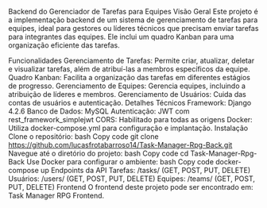 Backend do Gerenciador de Tarefas para Equipes
Visão Geral
Este projeto é a implementação backend de um sistema de gerenciamento de tarefas para equipes, ideal para gestores ou líderes técnicos que precisam enviar tarefas para integrantes das equipes. Ele inclui um quadro Kanban para uma organização eficiente das tarefas.

Funcionalidades
Gerenciamento de Tarefas: Permite criar, atualizar, deletar e visualizar tarefas, além de atribuí-las a membros específicos da equipe.
Quadro Kanban: Facilita a organização das tarefas em diferentes estágios de progresso.
Gerenciamento de Equipes: Gerencia equipes, incluindo a atribuição de líderes e membros.
Gerenciamento de Usuários: Cuida das contas de usuários e autenticação.
Detalhes Técnicos
Framework: Django 4.2.6
Banco de Dados: MySQL
Autenticação: JWT com rest_framework_simplejwt
CORS: Habilitado para todas as origens
Docker: Utiliza docker-compose.yml para configuração e implantação.
Instalação
Clone o repositório:
bash
Copy code
git clone https://github.com/lucasfrotabarroso14/Task-Manager-Rpg-Back.git
Navegue até o diretório do projeto:
bash
Copy code
cd Task-Manager-Rpg-Back
Use Docker para configurar o ambiente:
bash
Copy code
docker-compose up
Endpoints da API
Tarefas: /tasks/ (GET, POST, PUT, DELETE)
Usuários: /users/ (GET, POST, PUT, DELETE)
Equipes: /teams/ (GET, POST, PUT, DELETE)
Frontend
O frontend deste projeto pode ser encontrado em: Task Manager RPG Frontend.
